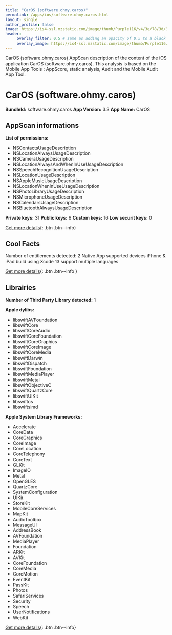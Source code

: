 ```yaml
---
title: "CarOS (software.ohmy.caros)"
permalink: /apps/ios/software.ohmy.caros.html
layout: single
author_profile: false
image: https://is4-ssl.mzstatic.com/image/thumb/Purple116/v4/3e/78/3d/3e783d46-641c-7b76-8ef0-fec6f0f3b003/AppIcon-0-0-1x_U007emarketing-0-0-0-7-0-0-sRGB-0-0-0-GLES2_U002c0-512MB-85-220-0-0.png/512x512bb.jpg
header: 
     overlay_filter: 0.5 # same as adding an opacity of 0.5 to a black background
     overlay_image: https://is4-ssl.mzstatic.com/image/thumb/Purple116/v4/3e/78/3d/3e783d46-641c-7b76-8ef0-fec6f0f3b003/AppIcon-0-0-1x_U007emarketing-0-0-0-7-0-0-sRGB-0-0-0-GLES2_U002c0-512MB-85-220-0-0.png/512x512bb.jpg
---
```

CarOS (software.ohmy.caros) AppScan description of the content of the iOS application CarOS (software.ohmy.caros). This analysis is based on the Mobile App Tools : AppScore, static analysis, Audit and the Mobile Audit App Tool.

# CarOS (software.ohmy.caros)

**BundleId:** software.ohmy.caros
**App Version:** 3.3
**App Name:** CarOS


## AppScan informations 

**List of permissions:** 
- NSContactsUsageDescription
- NSLocationAlwaysUsageDescription
- NSCameraUsageDescription
- NSLocationAlwaysAndWhenInUseUsageDescription
- NSSpeechRecognitionUsageDescription
- NSLocationUsageDescription
- NSAppleMusicUsageDescription
- NSLocationWhenInUseUsageDescription
- NSPhotoLibraryUsageDescription
- NSMicrophoneUsageDescription
- NSCalendarsUsageDescription
- NSBluetoothAlwaysUsageDescription
  
  
**Private keys:** 31
**Public keys:** 6
**Custom keys:** 16
**Low securit keys:** 0
  
[Get more details](/pricing.html){: .btn .btn--info}

## Cool Facts

Number of entitlements detected: 2
Native App
supported devices iPhone & iPad
build using Xcode 13
support multiple languages
  
[Get more details](/pricing.html){: .btn .btn--info }

## Librairies 
**Number of Third Party Library detected:** 1


**Apple dylibs:**
- libswiftAVFoundation
- libswiftCore
- libswiftCoreAudio
- libswiftCoreFoundation
- libswiftCoreGraphics
- libswiftCoreImage
- libswiftCoreMedia
- libswiftDarwin
- libswiftDispatch
- libswiftFoundation
- libswiftMediaPlayer
- libswiftMetal
- libswiftObjectiveC
- libswiftQuartzCore
- libswiftUIKit
- libswiftos
- libswiftsimd


**Apple System Library Frameworks:**
- Accelerate
- CoreData
- CoreGraphics
- CoreImage
- CoreLocation
- CoreTelephony
- CoreText
- GLKit
- ImageIO
- Metal
- OpenGLES
- QuartzCore
- SystemConfiguration
- UIKit
- StoreKit
- MobileCoreServices
- MapKit
- AudioToolbox
- MessageUI
- AddressBook
- AVFoundation
- MediaPlayer
- Foundation
- ARKit
- AVKit
- CoreFoundation
- CoreMedia
- CoreMotion
- EventKit
- PassKit
- Photos
- SafariServices
- Security
- Speech
- UserNotifications
- WebKit


  
[Get more details](/pricing.html){: .btn .btn--info}

